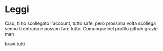 # Leggi
Ciao, ti ho scollegato l'account, tutto safe, pero prossima volta scollega senno ti entrano e posson fare tutto. Comunque bel profilo github
grazie man 


bravi tutti

